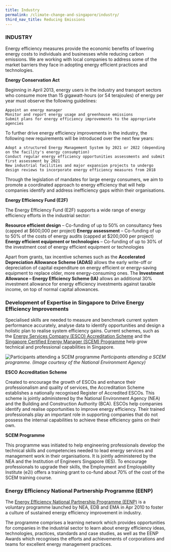 ```yaml
---
title: Industry
permalink: /climate-change-and-singapore/industry/
third_nav_title: Reducing Emissions
---
```


### INDUSTRY

Energy efficiency measures provide the economic benefits of lowering energy costs to individuals and businesses while reducing carbon emissions. We are working with local companies to address some of the market barriers they face in adopting energy efficient practices and technologies.

**Energy Conservation Act**

Beginning in April 2013, energy users in the industry and transport sectors who consume more than 15 gigawatt-hours (or 54 terajoules) of energy per year must observe the following guidelines:

    Appoint an energy manager
    Monitor and report energy usage and greenhouse emissions
    Submit plans for energy efficiency improvements to the appropriate agencies

To further drive energy efficiency improvements in the industry, the following new requirements will be introduced over the next few years:

    Adopt a structured Energy Management System by 2021 or 2022 (depending on the facility's energy consumption)
    Conduct regular energy efficiency opportunities assessments and submit first assessment by 2021
    New industrial facilities and major expansion projects to undergo design reviews to incorporate energy efficiency measures from 2018

Through the legislation of mandates for large energy consumers, we aim to promote a coordinated approach to energy efficiency that will help companies identify and address inefficiency gaps within their organisations.

**Energy Efficiency Fund (E2F)**

The Energy Efficiency Fund (E2F) supports a wide range of energy efficiency efforts in the industrial sector:

**Resource efficient design** – Co-funding of up to 50% on consultancy fees (capped at $600,000 per project)
**Energy assessment** – Co-funding of up to 50% of the costs of energy audits (capped at $200,000 per project)
**Energy efficient equipment or technologies** – Co-funding of up to 30% of the investment cost of energy efficient equipment or technologies

Apart from grants, tax incentive schemes such as the **Accelerated Depreciation Allowance Scheme (ADAS)** allows the early write-off or depreciation of capital expenditure on energy efficient or energy-saving equipment to replace older, more energy-consuming ones. The **Investment Allowance – Energy Efficiency Scheme (IA)** allows an additional 30% investment allowance for energy efficiency investments against taxable income, on top of normal capital allowances.

### Development of Expertise in Singapore to Drive Energy Efficiency Improvements

Specialised skills are needed to measure and benchmark current system performance accurately, analyse data to identify opportunities and design a holistic plan to realise system efficiency gains. Current schemes, such as the [Energy Services Company (ESCO) Accreditation Scheme](https://www.nea.gov.sg/programmes-grants/schemes/esco-accreditation) and the [Singapore Certified Energy Manager (SCEM) Programme](https://www.e2singapore.gov.sg/incentives/singapore-certified-energy-manager-(scem)-programme-and-training-grant) help grow technical and professional capabilities in Singapore.

![Participants attending a SCEM programme](https://www.nccs.gov.sg/images/default-source/default-album/development-of-expertise-in-singapore-to-drive-energy-efficiency-improvements.jpg "Participants attending a SCEM programme")
*Participants attending a SCEM programme. (Image courtesy of the National Environment Agency)*

**ESCO Accreditation Scheme**

Created to encourage the growth of ESCOs and enhance their professionalism and quality of services, the Accreditation Scheme establishes a nationally recognised Register of Accredited ESCOs. This scheme is jointly administered by the National Environment Agency (NEA) and the Building and Construction Authority (BCA). ESCOs help companies identify and realise opportunities to improve energy efficiency. Their trained professionals play an important role in supporting companies that do not possess the internal capabilities to achieve these efficiency gains on their own.

**SCEM Programme**

This programme was initiated to help engineering professionals develop the technical skills and competencies needed to lead energy services and management work in their organisations. It is jointly administered by the NEA and the Institution of Engineers Singapore (IES). To encourage professionals to upgrade their skills, the Employment and Employability Institute (e2i) offers a training grant to co-fund about 70% of the cost of the SCEM training course.

### Energy Efficiency National Partnership Programme (EENP)

The [Energy Efficiency National Partnership Programme (EENP)](https://www.e2singapore.gov.sg/programmes-and-grants/programmes/energy-efficiency-national-partnership) is a voluntary programme launched by NEA, EDB and EMA in Apr 2010 to foster a culture of sustained energy efficiency improvement in industry.

The programme comprises a learning network which provides opportunities for companies in the industrial sector to learn about energy efficiency ideas, technologies, practices, standards and case studies, as well as the EENP Awards which recognises the efforts and achievements of corporations and teams for excellent energy management practices.


